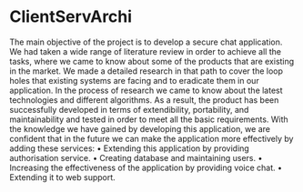# ClientServArchi
The main objective of the project is to develop a secure chat application. We had taken a wide range of literature review in order to achieve all the tasks, where we came to know about some of the products that are existing in the market. We made a detailed research in that path to cover the loop holes that existing systems are facing and to eradicate them in our application. In the process of research we came to know about the latest technologies and different algorithms. As a result, the product has been successfully developed in terms of extendibility, portability, and maintainability and tested in order to meet all the basic requirements.
With the knowledge we have gained by developing this application, we are confident that in the future we can make the application more effectively by adding these services:
•	Extending this application by providing authorisation service.
•	Creating database and maintaining users.
•	Increasing the effectiveness of the application by providing voice chat.
•	Extending it to web support.
